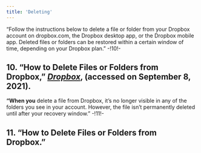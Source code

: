 ```yaml
---
title: 'Deleting'
---
```

“Follow the instructions below to delete a file or folder from your Dropbox account on dropbox.com, the Dropbox desktop app, or the Dropbox mobile app. Deleted files or folders can be restored within a certain window of time, depending on your Dropbox plan.” -!10!-
## **10.** “How to Delete Files or Folders from Dropbox,” [_Dropbox_](https://help.dropbox.com/de-de/files-folders/restore-delete/delete-files), (accessed on September 8, 2021).
**“When you** delete a file from Dropbox, it’s no longer visible in any of the folders you see in your account. However, the file isn’t permanently deleted until after your recovery window.” -!11!-
## **11.** “How to Delete Files or Folders from Dropbox.”
